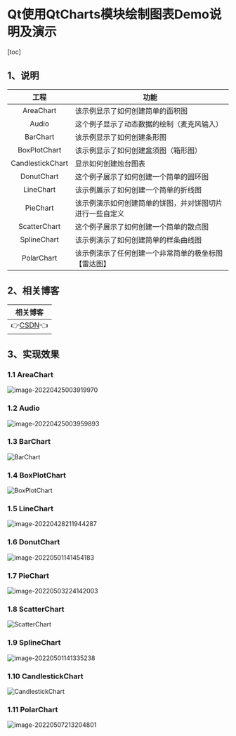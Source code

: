 # Qt使用QtCharts模块绘制图表Demo说明及演示

[toc]



## 1、说明

|       工程       | 功能                                                     |
| :--------------: | -------------------------------------------------------- |
|    AreaChart     | 该示例显示了如何创建简单的面积图                         |
|      Audio       | 这个例子显示了动态数据的绘制（麦克风输入）               |
|     BarChart     | 该示例显示了如何创建条形图                               |
|   BoxPlotChart   | 该示例显示了如何创建盒须图（箱形图）                     |
| CandlestickChart | 显示如何创建烛台图表                                     |
|    DonutChart    | 这个例子展示了如何创建一个简单的圆环图                   |
|    LineChart     | 该示例展示了如何创建一个简单的折线图                     |
|     PieChart     | 该示例演示如何创建简单的饼图，并对饼图切片进行一些自定义 |
|   ScatterChart   | 这个例子展示了如何创建一个简单的散点图                   |
|   SplineChart    | 该示例演示了如何创建简单的样条曲线图                     |
|    PolarChart    | 该示例演示了任何创建一个非常简单的极坐标图【雷达图】     |

 

## 2、相关博客

|                           相关博客                           |
| :----------------------------------------------------------: |
| 👉[CSDN](https://blog.csdn.net/qq_43627907/category_11780671.html)👈 |



## 3、实现效果

### 1.1 AreaChart

![image-20220425003919970](QtCharts.assets/image-20220425003919970.png)

### 1.2 Audio

![image-20220425003959893](QtCharts.assets/image-20220425003959893.png)

### 1.3 BarChart

![BarChart](QtCharts.assets/BarChart.gif)

### 1.4 BoxPlotChart

![BoxPlotChart](QtCharts.assets/BoxPlotChart.gif)

### 1.5  LineChart

![image-20220428211944287](QtCharts.assets/image-20220428211944287.png)



### 1.6 DonutChart

![image-20220501141454183](QtCharts.assets/image-20220501141454183.png)

### 1.7 PieChart

![image-20220503224142003](QtCharts.assets/image-20220503224142003.png)

### 1.8 ScatterChart

![ScatterChart](QtCharts.assets/ScatterChart.gif)

### 1.9 SplineChart

![image-20220501141335238](QtCharts.assets/image-20220501141335238.png)

### 1.10 CandlestickChart

![CandlestickChart](QtCharts.assets/CandlestickChart.gif)

### 1.11 PolarChart

![image-20220507213204801](QtCharts.assets/image-20220507213204801.png)